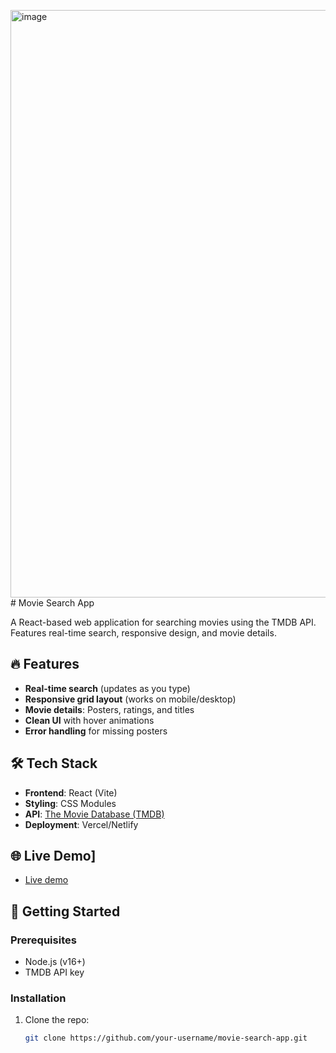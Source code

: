 <img width="1902" height="940" alt="image" src="https://github.com/user-attachments/assets/ecb0063c-7d2b-469d-957b-eb41fd06afb9" /># Movie Search App

A React-based web application for searching movies using the TMDB API. Features real-time search, responsive design, and movie details.


## 🔥 Features

- **Real-time search** (updates as you type)
- **Responsive grid layout** (works on mobile/desktop)
- **Movie details**: Posters, ratings, and titles
- **Clean UI** with hover animations
- **Error handling** for missing posters

## 🛠️ Tech Stack

- **Frontend**: React (Vite)
- **Styling**: CSS Modules
- **API**: [The Movie Database (TMDB)](https://www.themoviedb.org/)
- **Deployment**: Vercel/Netlify

## 🌐 Live Demo]
- [Live demo](movie-search-app-93ao.vercel.app/)

## 🚀 Getting Started

### Prerequisites
- Node.js (v16+)
- TMDB API key 

### Installation
1. Clone the repo:
   ```bash
   git clone https://github.com/your-username/movie-search-app.git
